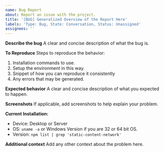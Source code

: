 ```yaml
---
name: Bug Report
about: Report an issue with the project.
title: '[BUG] Generalized Overview of the Report Here'
labels: 'Type: Bug, State: Conversation, Status: Unassigned'
assignees: ''
---
```


**Describe the bug**
A clear and concise description of what the bug is.

**To Reproduce**
Steps to reproduce the behavior:
1. Installation commands to use.
2. Setup the environment in this way.
3. Snippet of how you can reproduce it consistently
4. Any errors that may be generated.

**Expected behavior**
A clear and concise description of what you expected to happen.

**Screenshots**
If applicable, add screenshots to help explain your problem.

**Current Installation:**
 - Device: Desktop or Server
 - OS: `uname -a` or Windows Version if you are 32 or 64 bit OS.
 - Version: `npm list | grep 'static-content-network'`

**Additional context**
Add any other context about the problem here.
